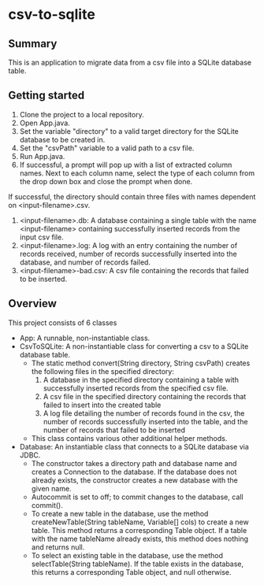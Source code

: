 # csv-to-sqlite

## Summary
This is an application to migrate data from a csv file into a SQLite database table.

## Getting started
1) Clone the project to a local repository.
2) Open App.java.
3) Set the variable "directory" to a valid target directory for the SQLite database to be created in.
4) Set the "csvPath" variable to a valid path to a csv file.
5) Run App.java.
6) If successful, a prompt will pop up with a list of extracted column names. Next to each column name, select the type of each column from the drop down box and close the prompt when done.

If successful, the directory should contain three files with names dependent on \<input-filename\>.csv.
1) \<input-filename\>.db: A database containing a single table with the name \<input-filename\> containing successfully inserted records from the input csv file.
2) \<input-filename\>.log: A log with an entry containing the number of records received, number of records successfully inserted into the database, and number of records failed.
3) \<input-filename\>-bad.csv: A csv file containing the records that failed to be inserted.

## Overview
This project consists of 6 classes
- App: A runnable, non-instantiable class.
- CsvToSQLite: A non-instantiable class for converting a csv to a SQLite database table. 
  - The static method convert(String directory, String csvPath) creates the following files in the specified directory:
     1) A database in the specified directory containing a table with successfully inserted records from the specified csv file.
     2) A csv file in the specified directory containing the records that failed to insert into the created table
     3) A log file detailing the number of records found in the csv, the number of records successfully inserted into the table, and the number of records that failed to be inserted
  - This class contains various other additional helper methods.
- Database: An instantiable class that connects to a SQLite database via JDBC.
  - The constructor takes a directory path and database name and creates a Connection to the database. If the database does not already exists, the constructor creates a new database with the given name.
  - Autocommit is set to off; to commit changes to the database, call commit().
  - To create a new table in the database, use the method createNewTable(String tableName, Variable[] cols) to create a new table. This method returns a corresponding Table object. If a table with the name tableName already exists, this method does nothing and returns null.
  - To select an existing table in the database, use the method selectTable(String tableName). If the table exists in the database, this returns a corresponding Table object, and null otherwise.
